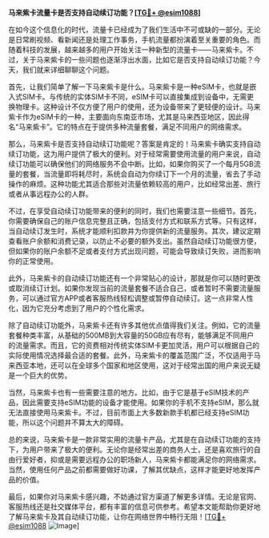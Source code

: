 **马来紫卡流量卡是否支持自动续订功能？[[TG💪+ @esim1088](https://t.me/s/esim1088)]**

在如今这个信息化的时代，流量卡已经成为了我们生活中不可或缺的一部分。无论是日常刷视频、看新闻还是处理工作事务，手机流量都扮演着至关重要的角色。而随着科技的发展，越来越多的用户开始关注一种新型的流量卡——马来紫卡。不过，关于马来紫卡的一些问题也逐渐浮出水面，比如它是否支持自动续订功能？今天，我们就来详细聊聊这个问题。

首先，让我们简单了解一下马来紫卡是什么。马来紫卡是一种eSIM卡，也就是嵌入式SIM卡。与传统的实体SIM卡不同，eSIM卡可以直接集成到设备中，无需更换物理卡。这种设计不仅方便了用户的使用，还为设备带来了更轻便的设计。马来紫卡作为eSIM卡的一种，主要面向东南亚市场，尤其是马来西亚地区，因此得名“马来紫卡”。它的特点在于提供多种流量套餐，满足不同用户的网络需求。

那么，马来紫卡是否支持自动续订功能呢？答案是肯定的！马来紫卡确实支持自动续订功能，这为用户提供了极大的便利。对于经常需要使用流量的用户来说，自动续订功能可以确保他们的网络服务不会中断。比如，如果你购买了一个每月5GB流量的套餐，当流量即将耗尽时，系统会自动为你续订下一个月的流量，省去了手动操作的麻烦。这种功能尤其适合那些对流量依赖较高的用户，比如经常出差、旅行或者从事远程办公的人群。

不过，在享受自动续订功能带来的便利的同时，我们也需要注意一些细节。首先，你需要确保自己的账户信息完整且正确，包括支付方式和联系方式等。只有这样，当自动续订发生时，系统才能顺利扣款并为你提供新的流量服务。其次，建议定期查看账户余额和消费记录，以防止不必要的额外支出。虽然自动续订功能很方便，但如果你的账户余额不足或者支付方式出现问题，可能会导致续订失败，进而影响你的正常使用。

此外，马来紫卡的自动续订功能还有一个非常贴心的设计，那就是你可以随时更改或取消续订计划。如果你发现当前的流量套餐不适合自己，或者暂时不需要流量服务，可以通过官方APP或者客服热线轻松调整或暂停自动续订。这一点非常人性化，因为它充分考虑到了用户的个性化需求。

除了自动续订功能外，马来紫卡还有许多其他优点值得我们关注。例如，它的流量套餐种类丰富，从基础的500MB到大容量的50GB应有尽有，能够满足不同用户的流量需求。而且，它的资费相对传统实体SIM卡更加灵活，用户可以根据自己的实际使用情况选择最合适的套餐。此外，马来紫卡的覆盖范围广泛，不仅适用于马来西亚本地，还可以在全球多个国家和地区使用，这对于经常出国的用户来说无疑是一个巨大的优势。

当然，马来紫卡也有一些需要注意的地方。比如，由于它是基于eSIM技术的产品，因此需要支持eSIM功能的设备才能使用。如果你的手机不支持eSIM，那么就无法直接使用马来紫卡。不过，目前市面上大多数新款手机都已经支持eSIM功能，所以这个问题并不算太大的障碍。

总的来说，马来紫卡是一款非常实用的流量卡产品，尤其是在自动续订功能的支持下，为用户带来了极大的便利。无论你是经常出差的商务人士，还是喜欢旅行的自由行爱好者，抑或是需要远程办公的职场新人，马来紫卡都能满足你的网络需求。当然，使用任何产品之前都需要做好功课，了解其优缺点，这样才能更好地发挥产品的价值。

最后，如果你对马来紫卡感兴趣，不妨通过官方渠道了解更多详情。无论是官网、客服热线还是社交媒体平台，都有丰富的信息可供参考。希望本文能帮助你更好地了解马来紫卡及其自动续订功能，让你在网络世界中畅行无阻！[[TG💪+ @esim1088](https://t.me/s/esim1088) ![Image](https://i.postimg.cc/4NQfJmqS/Snipaste-2025-05-13-00-14-12.png)]